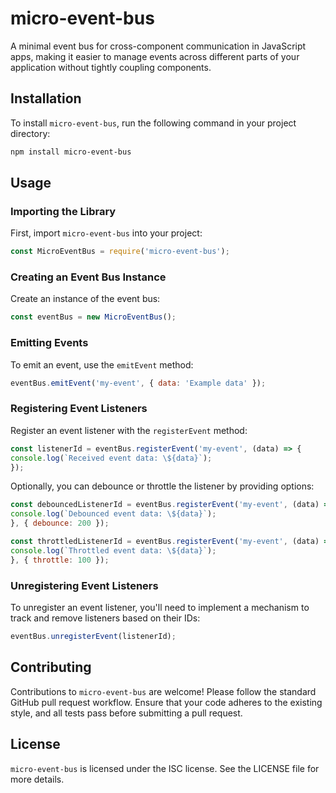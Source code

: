 # micro-event-bus

A minimal event bus for cross-component communication in JavaScript apps, making it easier to manage events across different parts of your application without tightly coupling components.

## Installation

To install `micro-event-bus`, run the following command in your project directory:

```bash
npm install micro-event-bus
```

## Usage

### Importing the Library

First, import `micro-event-bus` into your project:

```javascript
const MicroEventBus = require('micro-event-bus');
```

### Creating an Event Bus Instance

Create an instance of the event bus:

```javascript
const eventBus = new MicroEventBus();
```

### Emitting Events

To emit an event, use the `emitEvent` method:

```javascript
eventBus.emitEvent('my-event', { data: 'Example data' });
```

### Registering Event Listeners

Register an event listener with the `registerEvent` method:

```javascript
const listenerId = eventBus.registerEvent('my-event', (data) => {
console.log(`Received event data: \${data}`);
});
```

Optionally, you can debounce or throttle the listener by providing options:

```javascript
const debouncedListenerId = eventBus.registerEvent('my-event', (data) => {
console.log(`Debounced event data: \${data}`);
}, { debounce: 200 });

const throttledListenerId = eventBus.registerEvent('my-event', (data) => {
console.log(`Throttled event data: \${data}`);
}, { throttle: 100 });
```

### Unregistering Event Listeners

To unregister an event listener, you'll need to implement a mechanism to track and remove listeners based on their IDs:

```javascript
eventBus.unregisterEvent(listenerId);
```

## Contributing

Contributions to `micro-event-bus` are welcome! Please follow the standard GitHub pull request workflow. Ensure that your code adheres to the existing style, and all tests pass before submitting a pull request.

## License

`micro-event-bus` is licensed under the ISC license. See the LICENSE file for more details.
